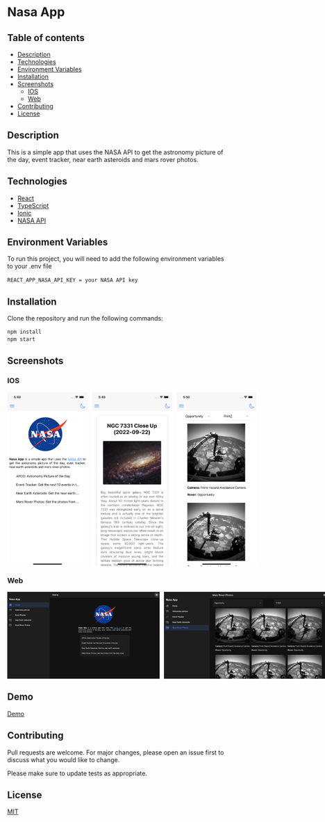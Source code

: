 # Nasa App

## Table of contents

- [Description](#description)
- [Technologies](#technologies)
- [Environment Variables](#environment-variables)
- [Installation](#installation)
- [Screenshots](#screenshots)
    - [IOS](#ios)
    - [Web](#web)
- [Contributing](#contributing)
- [License](#license)

## Description

This is a simple app that uses the NASA API to get the astronomy picture of the day, event tracker, near earth asteroids and mars rover photos.

## Technologies

- [React](https://reactjs.org/)
- [TypeScript](https://www.typescriptlang.org/)
- [Ionic](https://ionicframework.com/)
- [NASA API](https://api.nasa.gov/)

## Environment Variables

To run this project, you will need to add the following environment variables to your .env file

`REACT_APP_NASA_API_KEY = your NASA API key`

## Installation

Clone the repository and run the following commands:

```bash
npm install
npm start
```

## Screenshots

### IOS
<div style="display: flex; flex-direction: row; justify-content: space-between; gap:10px">
  <img src="public/assets/screenshots/ios/iPhone 11 - 2022-09-22 at 17.49.07.png" width="200" height="400" />
  <img src="public/assets/screenshots/ios/iPhone 11 - 2022-09-22 at 17.49.31.png" width="200" height="400" />
  <img src="public/assets/screenshots/ios/iPhone 11 - 2022-09-22 at 17.50.26.png" width="200" height="400" />
</div>

### Web

<div style="display: flex; flex-direction: row; justify-content: space-between; gap:10px">
  <img src="public/assets/screenshots/web/2022-09-22-17-58.png" width="400" height="200" />
  <img src="public/assets/screenshots/web/2022-09-22-18-00.png" width="400" height="200" />
</div>

## Demo

[Demo](https://nasaapp.vercel.app)


## Contributing

Pull requests are welcome. For major changes, please open an issue first to discuss what you would like to change.

Please make sure to update tests as appropriate.

## License

[MIT](https://choosealicense.com/licenses/mit/)
